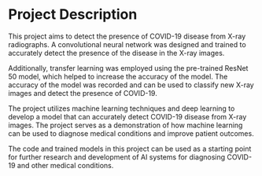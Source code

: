 # Project Description
This project aims to detect the presence of COVID-19 disease from X-ray radiographs. A convolutional neural network was designed and trained to accurately detect the presence of the disease in the X-ray images.

Additionally, transfer learning was employed using the pre-trained ResNet 50 model, which helped to increase the accuracy of the model. The accuracy of the model was recorded and can be used to classify new X-ray images and detect the presence of COVID-19.

The project utilizes machine learning techniques and deep learning to develop a model that can accurately detect COVID-19 disease from X-ray images. The project serves as a demonstration of how machine learning can be used to diagnose medical conditions and improve patient outcomes.

The code and trained models in this project can be used as a starting point for further research and development of AI systems for diagnosing COVID-19 and other medical conditions.
